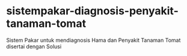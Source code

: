 # sistempakar-diagnosis-penyakit-tanaman-tomat
Sistem Pakar untuk mendiagnosis Hama dan Penyakit Tanaman Tomat disertai dengan Solusi
